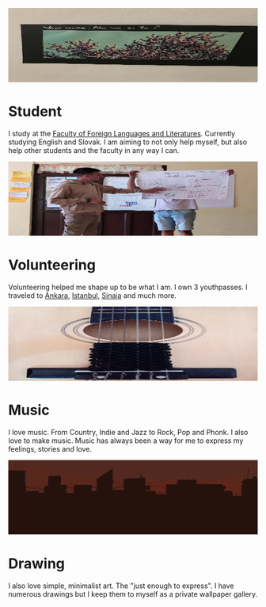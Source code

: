 <img
	src="images/faculty.jpg"
	alt="Faculty Photo"
	width="100%"
	height="150px"
/>

# Student

I study at the [Faculty of Foreign Languages and Literatures](https://flls.unibuc.ro).
Currently studying English and Slovak. I am aiming to not only help myself,
but also help other students and the faculty in any way I can.

<img
	src="images/volunteer.jpg"
	alt="Volunteering Photo"
	width="100%"
	height="150px"
/>

# Volunteering

Volunteering helped me shape up to be what I am. I own 3 youthpasses. I traveled to 
[Ankara](https://en.wikipedia.org/wiki/Ankara), [Istanbul](https://en.wikipedia.org/wiki/Istanbul),
[Sinaia](https://ro.wikipedia.org/wiki/Sinaia) and much more. 

<img
	src="images/guitar.jpg"
	alt="Guitar Photo"
	width="100%"
	height="150px"
/>

# Music

I love music. From Country, Indie and Jazz to Rock, Pop and Phonk. I also
love to make music. Music has always been a way for me to express my 
feelings, stories and love.

<img
	src="images/draw.jpg"
	alt="City Drawing Photo"
	width="100%"
	height="150px"
/>

# Drawing

I also love simple, minimalist art. The "just enough to express".
I have numerous drawings but I keep them to myself as a private
wallpaper gallery. 